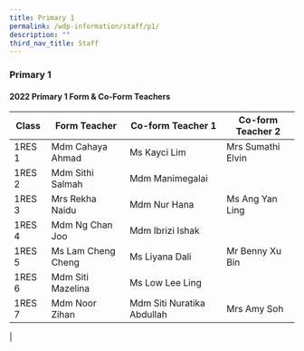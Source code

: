 ```yaml
---
title: Primary 1
permalink: /wdp-information/staff/p1/
description: ""
third_nav_title: Staff
---
```

### **Primary 1**

#### **2022 Primary 1 Form & Co-Form Teachers**

| Class | Form Teacher | Co-form Teacher 1 | Co-form Teacher 2 |
|---|---|---|---|
| 1RES 1 | Mdm Cahaya Ahmad | Ms Kayci Lim | Mrs Sumathi Elvin |
| 1RES 2 | Mdm Sithi Salmah | Mdm Manimegalai |  |
| 1RES 3 | Mrs Rekha Naidu | Mdm Nur Hana | Ms Ang Yan Ling |
| 1RES 4 | Mdm Ng Chan Joo | Mdm Ibrizi Ishak |   |
| 1RES 5 | Ms Lam Cheng Cheng | Ms Liyana Dali |  Mr Benny Xu Bin |
| 1RES 6 | Mdm Siti Mazelina | Ms Low Lee Ling |   |
| 1RES 7 | Mdm Noor Zihan | Mdm Siti Nuratika Abdullah | Mrs Amy Soh |
|